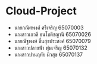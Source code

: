 # Cloud-Project

- นายกณิศพงศ์ ศรีเจริญ 65070003
- นางสาวเกวลี ธนโชติชญานี 65070026
- นายณัฐพงษ์ ชื่นสุขประสงค์ 65070079
- นางสาวปลายฟ้า พุ่มเจริญ 65070132
- นางสาวปานฤทัย ผิวสุข 65070137
